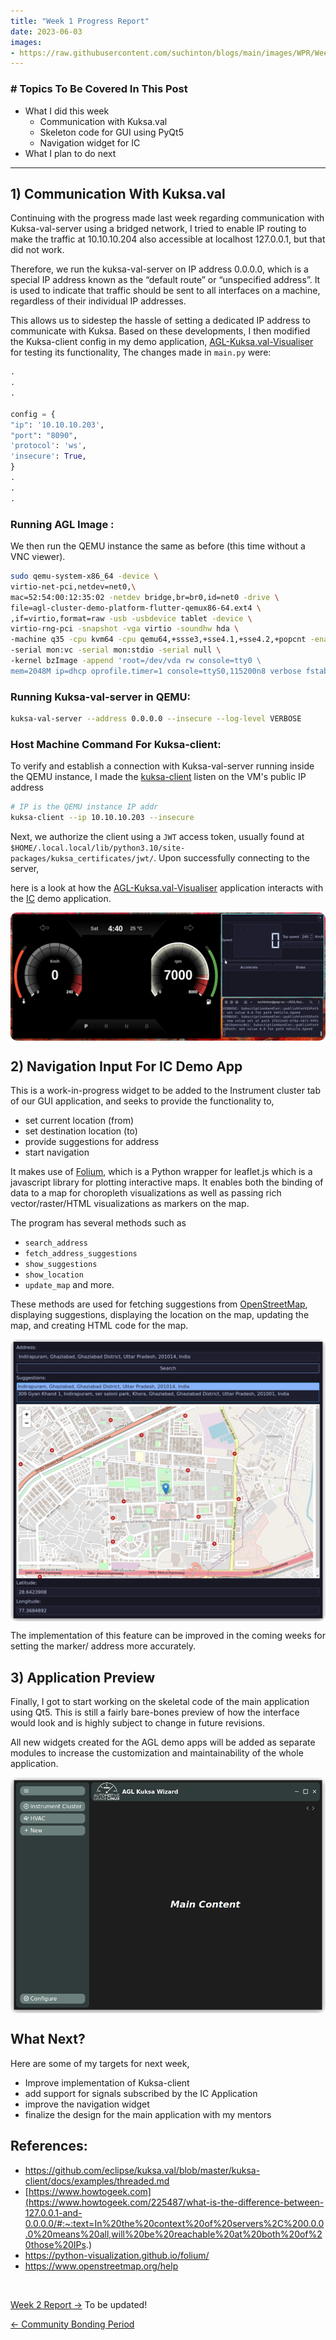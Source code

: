 ```yaml
---
title: "Week 1 Progress Report"
date: 2023-06-03
images:
- https://raw.githubusercontent.com/suchinton/blogs/main/images/WPR/Week1/GSOC Report IMG.png
---
```


### # Topics To Be Covered In This Post
- What I did this week
	- Communication with Kuksa.val
	- Skeleton code for GUI using PyQt5
	- Navigation widget for IC 
- What I plan to do next 

---


##  1) Communication With Kuksa.val

Continuing with the progress made last week regarding communication with Kuksa-val-server using a bridged network, I tried to enable IP routing to make the traffic at 10.10.10.204 also accessible at localhost 127.0.0.1, but that did not work.

Therefore, we run the kuksa-val-server on IP address 0.0.0.0, which is a special IP address known as the “default route” or “unspecified address”. It is used to indicate that traffic should be sent to all interfaces on a machine, regardless of their individual IP addresses.

This allows us to sidestep the hassle of setting a dedicated IP address to communicate with Kuksa. Based on these developments, I then modified the Kuksa-client config in my demo application, [AGL-Kuksa.val-Visualiser](https://github.com/suchinton/AGL-Kuksa.val-Visualiser/tree/main/Demo_1) for testing its functionality, The changes made in `main.py` were:

```python
.
.
.

config = {
"ip": '10.10.10.203',
"port": "8090",
'protocol': 'ws',
'insecure': True,
}
.
.
.
```

### Running AGL Image :

We then run the QEMU instance the same as before (this time without a VNC viewer).

```bash
sudo qemu-system-x86_64 -device \
virtio-net-pci,netdev=net0,\
mac=52:54:00:12:35:02 -netdev bridge,br=br0,id=net0 -drive \
file=agl-cluster-demo-platform-flutter-qemux86-64.ext4 \
,if=virtio,format=raw -usb -usbdevice tablet -device \
virtio-rng-pci -snapshot -vga virtio -soundhw hda \
-machine q35 -cpu kvm64 -cpu qemu64,+ssse3,+sse4.1,+sse4.2,+popcnt -enable-kvm -m 2048 \
-serial mon:vc -serial mon:stdio -serial null \
-kernel bzImage -append 'root=/dev/vda rw console=tty0 \
mem=2048M ip=dhcp oprofile.timer=1 console=ttyS0,115200n8 verbose fstab=no'
```

### Running Kuksa-val-server in QEMU: 

```bash
kuksa-val-server --address 0.0.0.0 --insecure --log-level VERBOSE
```

###  Host Machine Command For Kuksa-client:

To verify and establish a connection with Kuksa-val-server running inside the QEMU instance, I made the [kuksa-client]() listen on the VM's public IP address

```bash
# IP is the QEMU instance IP addr
kuksa-client --ip 10.10.10.203 --insecure
```

Next, we authorize the client using a `JWT` access token, usually found at `$HOME/.local.local/lib/python3.10/site-packages/kuksa_certificates/jwt/`. Upon successfully connecting to the server,

here is a look at how the [AGL-Kuksa.val-Visualiser](https://github.com/suchinton/AGL-Kuksa.val-Visualiser) application interacts with the [IC](https://github.com/aakash-s45/ic) demo application.
<div style="display: flex; flex-direction: column; align-items: center;">
  <img src="https://raw.githubusercontent.com/suchinton/blogs/main/images/WPR/Week1/IC_control.gif" height="auto" width="100%" style="border-radius: 10px;">
</div>

## 2) Navigation Input For IC Demo App

This is a work-in-progress widget to be added to the Instrument cluster tab of our GUI application, and seeks to provide the functionality to,
- set current location (from)
- set destination location (to)
- provide suggestions for address
- start navigation

It makes use of [Folium](https://python-visualization.github.io/folium/),  which is a Python wrapper for leaflet.js which is a javascript library for plotting interactive maps. It enables both the binding of data to a map for choropleth visualizations as well as passing rich vector/raster/HTML visualizations as markers on the map. 

The program has several methods such as 
- `search_address`
- `fetch_address_suggestions`
- `show_suggestions`
- `show_location`
- `update_map` and more.

These methods are used for fetching suggestions from [OpenStreetMap](https://www.openstreetmap.org/#map=5/21.843/82.795), displaying suggestions, displaying the location on the map, updating the map, and creating HTML code for the map.

<div style="display: flex; flex-direction: column; align-items: center;">
  <img src="https://raw.githubusercontent.com/suchinton/blogs/main/images/WPR/Week1/navigation.png" height="auto" width="100%" style="border-radius: 10px;">
</div>

The implementation of this feature can be improved in the coming weeks for setting the marker/ address more accurately.

## 3) Application Preview

Finally, I got to start working on the skeletal code of the main application using Qt5. This is still a fairly bare-bones preview of how the interface would look and is highly subject to change in future revisions. 

All new widgets created for the AGL demo apps will be added as separate modules to increase the customization and maintainability  of the whole application.

<div style="display: flex; flex-direction: column; align-items: center;">
  <img src="https://raw.githubusercontent.com/suchinton/blogs/main/images/WPR/Week1/design_preview.png" height="auto" width="100%" style="border-radius: 10px;">
</div>

## What Next?

Here are some of my targets for next week,
- Improve implementation of Kuksa-client 
- add support for signals subscribed by the IC Application
- improve the navigation widget
- finalize the design for the main application with my mentors

## References:

- https://github.com/eclipse/kuksa.val/blob/master/kuksa-client/docs/examples/threaded.md
- [https://www.howtogeek.com](https://www.howtogeek.com/225487/what-is-the-difference-between-127.0.0.1-and-0.0.0.0/#:~:text=In%20the%20context%20of%20servers%2C%200.0.0.0%20means%20all,will%20be%20reachable%20at%20both%20of%20those%20IPs.)
- https://python-visualization.github.io/folium/
- https://www.openstreetmap.org/help

<br>

[Week 2 Report →]() To be updated!

[← Community Bonding Period](/articles/Community-Bonding-Period)